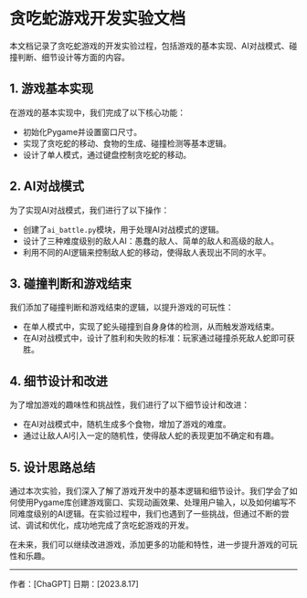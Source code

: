 # 贪吃蛇游戏开发实验文档

本文档记录了贪吃蛇游戏的开发实验过程，包括游戏的基本实现、AI对战模式、碰撞判断、细节设计等方面的内容。

## 1. 游戏基本实现

在游戏的基本实现中，我们完成了以下核心功能：
- 初始化Pygame并设置窗口尺寸。
- 实现了贪吃蛇的移动、食物的生成、碰撞检测等基本逻辑。
- 设计了单人模式，通过键盘控制贪吃蛇的移动。

## 2. AI对战模式

为了实现AI对战模式，我们进行了以下操作：
- 创建了`ai_battle.py`模块，用于处理AI对战模式的逻辑。
- 设计了三种难度级别的敌人AI：愚蠢的敌人、简单的敌人和高级的敌人。
- 利用不同的AI逻辑来控制敌人蛇的移动，使得敌人表现出不同的水平。

## 3. 碰撞判断和游戏结束

我们添加了碰撞判断和游戏结束的逻辑，以提升游戏的可玩性：
- 在单人模式中，实现了蛇头碰撞到自身身体的检测，从而触发游戏结束。
- 在AI对战模式中，设计了胜利和失败的标准：玩家通过碰撞杀死敌人蛇即可获胜。

## 4. 细节设计和改进

为了增加游戏的趣味性和挑战性，我们进行了以下细节设计和改进：
- 在AI对战模式中，随机生成多个食物，增加了游戏的难度。
- 通过让敌人AI引入一定的随机性，使得敌人蛇的表现更加不确定和有趣。

## 5. 设计思路总结

通过本次实验，我们深入了解了游戏开发中的基本逻辑和细节设计。我们学会了如何使用Pygame库创建游戏窗口、实现动画效果、处理用户输入，以及如何编写不同难度级别的AI逻辑。在实验过程中，我们也遇到了一些挑战，但通过不断的尝试、调试和优化，成功地完成了贪吃蛇游戏的开发。

在未来，我们可以继续改进游戏，添加更多的功能和特性，进一步提升游戏的可玩性和乐趣。

---

作者：[ChaGPT]
日期：[2023.8.17]
